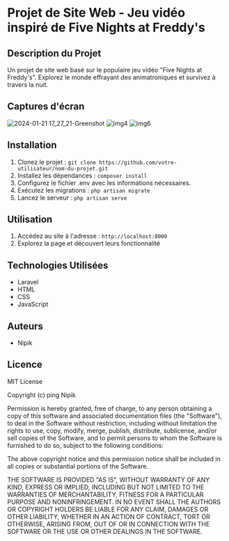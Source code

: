 # Projet de Site Web - Jeu vidéo inspiré de Five Nights at Freddy's

## Description du Projet
Un projet de site web basé sur le populaire jeu vidéo "Five Nights at Freddy's". Explorez le monde effrayant des animatroniques et survivez à travers la nuit.

## Captures d'écran
![2024-01-21 17_27_21-Greenshot](https://github.com/Nipik/fnaf/assets/129624834/76cee98d-71ab-4766-ba67-7c091092fb4b)
![img4](https://github.com/Nipik/fnaf/assets/129624834/db0fe712-b7d3-4940-9a6d-a044d97c7856)
![img6](https://github.com/Nipik/fnaf/assets/129624834/779021d0-f5bf-452e-b4ea-de435e40ec86)

## Installation
1. Clonez le projet : `git clone https://github.com/votre-utilisateur/nom-du-projet.git`
2. Installez les dépendances : `composer install`
3. Configurez le fichier .env avec les informations nécessaires.
4. Exécutez les migrations : `php artisan migrate`
5. Lancez le serveur : `php artisan serve`

## Utilisation
1. Accédez au site à l'adresse : `http://localhost:8000`
2. Explorez la page et découvert leurs fonctionnalité

## Technologies Utilisées
- Laravel
- HTML
- CSS
- JavaScript

## Auteurs
- Nipik

## Licence
MIT License

Copyright (c) ping Nipik

Permission is hereby granted, free of charge, to any person obtaining a copy
of this software and associated documentation files (the "Software"), to deal
in the Software without restriction, including without limitation the rights
to use, copy, modify, merge, publish, distribute, sublicense, and/or sell
copies of the Software, and to permit persons to whom the Software is
furnished to do so, subject to the following conditions:

The above copyright notice and this permission notice shall be included in
all copies or substantial portions of the Software.

THE SOFTWARE IS PROVIDED "AS IS", WITHOUT WARRANTY OF ANY KIND, EXPRESS OR
IMPLIED, INCLUDING BUT NOT LIMITED TO THE WARRANTIES OF MERCHANTABILITY,
FITNESS FOR A PARTICULAR PURPOSE AND NONINFRINGEMENT. IN NO EVENT SHALL THE
AUTHORS OR COPYRIGHT HOLDERS BE LIABLE FOR ANY CLAIM, DAMAGES OR OTHER
LIABILITY, WHETHER IN AN ACTION OF CONTRACT, TORT OR OTHERWISE, ARISING FROM,
OUT OF OR IN CONNECTION WITH THE SOFTWARE OR THE USE OR OTHER DEALINGS IN
THE SOFTWARE.
